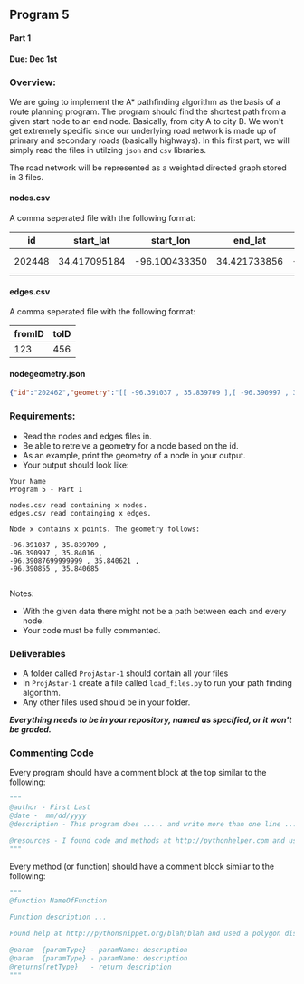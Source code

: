 ## Program 5 
#### Part 1
#### Due: Dec 1st 

### Overview:

We are going to implement the A* pathfinding algorithm as the basis of a route planning program. The program should find the shortest path from a given start node to an end node. Basically, from city A to city B. We won't get extremely specific since our underlying road network is made up of primary and secondary roads (basically highways). In this first part, we will simply read the files in utilzing `json` and `csv` libraries.

The road network will be represented as a weighted directed graph stored in 3 files.

#### nodes.csv

A comma seperated file with the following format:

| id | start_lat | start_lon | end_lat | end_lon | rttype | mtfcc | fullname | state | contiguous_us | distance |
|-----|----------|-----------|---------|---------|--------|-------|----------|-------|---------------|----------|
| 202448 | 34.417095184 |-96.100433350| 34.421733856| -96.094802856| M |S1200| N 69 Hwy  | OK| Y |222.69 |

#### edges.csv

A comma seperated file with the following format:

| fromID | toID |
|--------|------|
|   123  |   456|


#### nodegeometry.json

```json
{"id":"202462","geometry":"[[ -96.391037 , 35.839709 ],[ -96.390997 , 35.84016 ],[ -96.39087699999999 , 35.840621 ],[ -96.390855 , 35.840685 ]]"}
```


### Requirements:
- Read the nodes and edges files in. 
- Be able to retreive a geometry for a node based on the id. 
- As an example, print the geometry of a node in your output. 
- Your output should look like:

```
Your Name
Program 5 - Part 1

nodes.csv read containing x nodes.
edges.csv read containging x edges.

Node x contains x points. The geometry follows:

-96.391037 , 35.839709 , 
-96.390997 , 35.84016 ,
-96.39087699999999 , 35.840621 ,
-96.390855 , 35.840685 


```

Notes:
- With the given data there might not be a path between each and every node.
- Your code must be fully commented.



### Deliverables

- A folder called `ProjAstar-1` should contain all your files
- In `ProjAstar-1` create a file called `load_files.py` to run your path finding algorithm. 
- Any other files used should be in your folder.



***Everything needs to be in your repository, named as specified, or it won't be graded.***


### Commenting Code
Every program should have a comment block at the top similar to the following:

```python
"""
@author - First Last
@date -  mm/dd/yyyy
@description - This program does ..... and write more than one line ..... 

@resources - I found code and methods at http://pythonhelper.com and used some polygon code.
"""
```

Every method (or function) should have a comment block similar to the following:

```python
"""
@function NameOfFunction 

Function description ...

Found help at http://pythonsnippet.org/blah/blah and used a polygon distance function

@param  {paramType} - paramName: description
@param  {paramType} - paramName: description
@returns{retType}   - return description
"""
```
